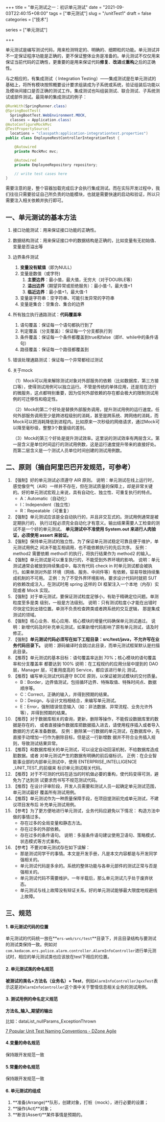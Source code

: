 +++
title = "单元测试之一：初识单元测试"
date = "2021-09-03T22:40:15+08:00"
tags = ["单元测试"]
slug = "/unitTest1"
draft = false
categories = ["技术"]

series = ["单元测试"]

+++

单元测试是编写测试代码，用来检测特定的、明确的、细颗粒的功能。单元测试并不一定保证程序功能是正确的，更不保证整体业务是准备的。单元测试不仅仅用来保证当前代码的正确性，更重要的是用来保证代码**修复**、**改进**或**重构**之后的正确性。



与之相应的，有集成测试（ Integration Testing）——集成测试是在单元测试的基础上，将所有模块按照概要设计要求组装成为子系统或系统，验证组装后功能以及模块间接口是否正确的测试工作。集成测试也叫组装测试、联合测试、子系统测试或部件测试。最简单的集成测试的例子：

```java
@RunWith(SpringRunner.class)
@SpringBootTest(
  SpringBootTest.WebEnvironment.MOCK,
  classes = Application.class)
@AutoConfigureMockMvc
@TestPropertySource(
  locations = "classpath:application-integrationtest.properties")
public class EmployeeRestControllerIntegrationTest {

    @Autowired
    private MockMvc mvc;

    @Autowired
    private EmployeeRepository repository;

    // write test cases here
}

```

需要注意的是，整个容器加载完成后才会执行集成测试。而在实际开发过程中，我们往往只需要验证自己所负责的功能模块，也就是需要快速的启动和验证，所以只需要注入相关依赖并执行即可。

## 一、单元测试的基本方法

1. 接口功能测试：用来保证接口功能的正确性。

2. 数据结构测试：用来保证接口中的数据结构是正确的，比如变量有无初始值、变量是否溢出等

3. 边界条件测试
   1. **变量没有赋值**（即为NULL）
   2. 变量是数值（或字符)
      1. **主要边界**：最小值，最大值，无穷大（对于DOUBLE等）
      2. **溢出边界**（期望异常或拒绝服务）：最小值-1，最大值+1
      3. **临近边界**：最小值+1，最大值-1
   3. 变量是字符串：空字符串、可能引发异常的字符串
   4. 变量是集合：空集合、集合的边界

4. 所有独立执行通路测试：**代码覆盖率**
   1. 语句覆盖：保证每一个语句都执行到了
   2. 判定覆盖（分支覆盖）：保证每一个分支都执行到
   3. 条件覆盖：保证每一个条件都覆盖到true和false（即if、while中的条件语句）
   4. 路径覆盖：保证每一个路径都覆盖到

5. 错误处理通路测试：保证每一个异常都经过测试

6. 关于mock

   （1）Mock可以用来解除测试对象对外部服务的依赖（比如数据库，第三方接口等），使得测试用例可以独立运行。不管是传统的单体应用，还是现在流行的微服务，这点都特别重要，因为任何外部依赖的存在都会极大的限制测试用例的可迁移性和稳定性。

   （2）Mock的第二个好处是替换外部服务调用，提升测试用例的运行速度。任何外部服务调用至少是跨进程级别的消耗，甚至是跨系统、跨网络的消耗，而Mock可以把消耗降低到进程内。比如原来一次秒级的网络请求，通过Mock可以降至毫秒级，整整3个数量级的差别。

   （3）Mock的第三个好处是提升测试效率。这里说的测试效率有两层含义。第一层含义是单位时间运行的测试用例数，这是运行速度提升带来的直接好处。而第二层含义是一个测试人员单位时间创建的测试用例数。

## 二、原则（摘自阿里巴巴开发规范，可参考）

1. 【强制】好的单元测试必须遵守 AIR 原则。 说明：单元测试在线上运行时，感觉像空气（AIR）一样并不存在，但在测试质量的保障上，却是非常关键的。好的单元测试宏观上来说，具有自动化、独立性、可重复执行的特点。
   - A：Automatic（自动化）
   - I：Independent（独立性）
   - R：Repeatable（可重复）
2. 【强制】单元测试应该是全自动执行的，并且非交互式的。测试用例通常是被定期执行的， 执行过程必须完全自动化才有意义。输出结果需要人工检查的测试不是一个好的单元测试。 **单元测试中不准使用 System.out 来进行人肉验证，必须使用 assert 来验证。**
3. 【强制】保持单元测试的独立性。为了保证单元测试稳定可靠且便于维护，单元测试用例之 间决不能互相调用，也不能依赖执行的先后次序。 反例：method2 需要依赖 method1 的执行，将执行结果作为 method2 的输入。
4. 【强制】单元测试是可以重复执行的，不能受到外界环境的影响。 说明：单元测试通常会被放到持续集成中，每次有代码 check in 时单元测试都会被执行。如果单测对外部 环境（网络、服务、中间件等）有依赖，容易导致持续集成机制的不可用。 正例：为了不受外界环境影响，要求设计代码时就把 SUT 的依赖改成注入，在测试时用 spring 这样的 DI 框架注入一个本地（内存）实现或者 Mock 实现。
5. 【强制】对于单元测试，要保证测试粒度足够小，有助于精确定位问题。单测粒度至多是类 级别，一般是方法级别。 说明：只有测试粒度小才能在出错时尽快定位到出错位置。单测不负责检查跨类或者跨系统的交互逻辑， 那是集成测试的领域。
6. 【强制】核心业务、核心应用、核心模块的增量代码确保单元测试通过。 说明：新增代码及时补充单元测试，如果新增代码影响了原有单元测试，请及时修正。
7. 【强制】**单元测试代码必须写在如下工程目录：src/test/java，不允许写在业务代码目录下。** 说明：源码编译时会跳过此目录，而单元测试框架默认是扫描此目录。
8. 【推荐】单元测试的基本目标：语句覆盖率达到 70%；核心模块的语句覆盖率和分支覆盖率 都要达到 100% 说明：在工程规约的应用分层中提到的 DAO 层，Manager 层，可重用度高的 Service，都应该进行单元 测试。
9. 【推荐】编写单元测试代码遵守 BCDE 原则，以保证被测试模块的交付质量。
   - B：Border，边界值测试，包括循环边界、特殊取值、特殊时间点、数据顺序等。
   - C：Correct，正确的输入，并得到预期的结果。
   - D：Design，与设计文档相结合，来编写单元测试。
   - E：Error，强制错误信息输入（如：非法数据、异常流程、业务允许外等），并得到预期的结果。
10. 【推荐】对于数据库相关的查询，更新，删除等操作，不能假设数据库里的数据是存在的， 或者直接操作数据库把数据插入进去，请使用程序插入或者导入数据的方式来准备数据。 反例：删除某一行数据的单元测试，在数据库中，先直接手动增加一行作为删除目标，但是这一行新增数 据并不符合业务插入规则，导致测试结果异常。
11. 【推荐】和数据库相关的单元测试，可以设定自动回滚机制，不给数据库造成脏数据。或者 对单元测试产生的数据有明确的前后缀标识。 正例：在企业智能事业部的内部单元测试中，使用 ENTERPRISE_INTELLIGENCE _UNIT_TEST_的前缀来 标识单元测试相关代码。
12. 【推荐】对于不可测的代码在适当的时机做必要的重构，使代码变得可测，避免为了达到测 试要求而书写不规范测试代码。
13. 【推荐】在设计评审阶段，开发人员需要和测试人员一起确定单元测试范围，单元测试最好 覆盖所有测试用例。
14. 【推荐】单元测试作为一种质量保障手段，在项目提测前完成单元测试，不建议项目发布后 补充单元测试用例。
15. 【参考】为了更方便地进行单元测试，业务代码应避免以下情况： 构造方法中做的事情过多。
    - 存在过多的全局变量和静态方法。
    - 存在过多的外部依赖。
    - 存在过多的条件语句。 说明：多层条件语句建议使用卫语句、策略模式、状态模式等方式重构。
16. 【参考】不要对单元测试存在如下误解：
    - 那是测试同学干的事情。本文是开发手册，凡是本文内容都是与开发同学强相关的。
    - 单元测试代码是多余的。系统的整体功能与各单元部件的测试正常与否是强相关的。
    - 单元测试代码不需要维护。一年半载后，那么单元测试几乎处于废弃状态。
    - 单元测试与线上故障没有辩证关系。好的单元测试能够最大限度地规避线上故障。

## 三、规范

#### 1. 单元测试代码的位置

单元测试的代码统一放在**`ers-web/src/test`**目录下，并且目录结构与要测试的测试类保持一致。例如对`com.kedacom.ers.police.alarm.controller.AlarmInfoController`进行单元测试时，相应的单元测试类也应该放在test下相应的位置。

#### 2. 单元测试类的命名规范

**被测试的类名+方法名（业务名）+ Test**，例如`AlarmInfoControllerJqxxTest`表示这是对`AlarmInfoController`这个类中关于警情信息相关业务的测试用例。

#### 3. 测试用例的命名定义规范

**方法名\_输入_期望的输出**

比如：dataList_nullParams_ExceptionThrown

[7 Popular Unit Test Naming Conventions - DZone Agile](https://dzone.com/articles/7-popular-unit-test-naming)

#### 4.变量的命名规范

 保持跟开发规范一致

#### 5.常量的命名规范

 保持跟开发规范一致

#### 6. 单元测试的组成

1. **准备(Arrange)**队形，创建对象，打桩（mock），进行必要的设置；
2. **操作(Act)**对象；
3. **断言(Assert)**某件事情是预期的。